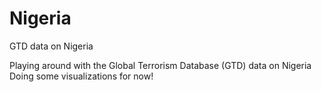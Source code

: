 # Nigeria
GTD data on Nigeria

Playing around with the Global Terrorism Database (GTD) data on Nigeria
Doing some visualizations for now!
